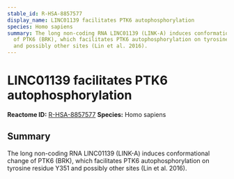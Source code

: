 ```yaml
---
stable_id: R-HSA-8857577
display_name: LINC01139 facilitates PTK6 autophosphorylation
species: Homo sapiens
summary: The long non-coding RNA LINC01139 (LINK-A) induces conformational change
  of PTK6 (BRK), which facilitates PTK6 autophosphorylation on tyrosine residue Y351
  and possibly other sites (Lin et al. 2016).
---
```


# LINC01139 facilitates PTK6 autophosphorylation
**Reactome ID:** [R-HSA-8857577](https://reactome.org/content/detail/R-HSA-8857577)
**Species:** Homo sapiens

## Summary

The long non-coding RNA LINC01139 (LINK-A) induces conformational change of PTK6 (BRK), which facilitates PTK6 autophosphorylation on tyrosine residue Y351 and possibly other sites (Lin et al. 2016).
